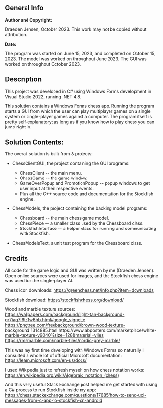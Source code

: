 ## General Info

**Author and Copyright:** 

Draeden Jensen, October 2023.
This work may not be copied without attribution.

**Date:** 

The program was started on June 15, 2023, and completed on October 15, 2023.
The model was worked on throughout June 2023. The GUI was worked on throughout October 2023.

## Description

This project was developed in C# using Windows Forms development in Visual Studio 2022, running .NET 4.8.

This solution contains a Windows Forms chess app. Running the program starts a GUI from which the user can play multiplayer games
on a single system or single-player games against a computer. The program itself is pretty self-explanatory; as long as if you know 
how to play chess you can jump right in.

## Solution Contents:

The overall solution is built from 3 projects:

- ChessClientGUI, the project containing the GUI programs:
	- ChessClient -- the main menu.
	- ChessGame -- the game window.
	- GameOverPopup and PromotionPopup -- popup windows to get user input at their respective events.
	- Plus all the C++ source code and documentation for the Stockfish engine.

- ChessModels, the project containing the backing model programs:
	- Chessboard -- the main chess game model.
	- ChessPiece -- a smaller class used by the Chessboard class.
	- StockfishInterface -- a helper class for running and communicating with Stockfish.

- ChessModelsText, a unit test program for the Chessboard class.

## Credits

All code for the game logic and GUI was written by me (Draeden Jensen). Open online sources were used for images, and the
Stockfish chess engine was used for the single-player AI.

Chess icon downloads: 
	https://greenchess.net/info.php?item=downloads

Stockfish download: 
	https://stockfishchess.org/download/

Wood and marble texture sources:
	https://wallpapers.com/background/light-tan-background-qr7iaq7l6ts1w6hb.html#google_vignette
	https://pngtree.com/freebackground/brown-wood-texture-background_1314885.html
	https://www.abposters.com/marketplace/white-marble-texture-v90401?size=128&material=vlies
	https://rmsmarble.com/marble-tiles/nordic-grey-marble/

This was my first time developing with Windows Forms so naturally I consulted a whole lot of official Microsoft documentation:
	https://learn.microsoft.com/en-us/docs/

I used Wikipedia just to refresh myself on how chess notation works:
	https://en.wikipedia.org/wiki/Algebraic_notation_(chess)

And this very useful Stack Exchange post helped me get started with using a C# process to run Stockfish inside my app:
	https://chess.stackexchange.com/questions/17685/how-to-send-uci-messages-from-c-app-to-stockfish-on-android